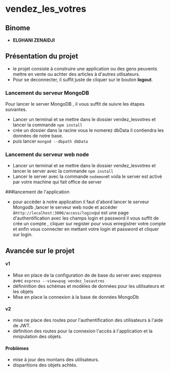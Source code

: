 



# vendez_les_votres

## Binome

- **ELGHANI ZENAIDJI**

## Présentation du projet

- le projet consiste à construire une application ou des gens peuvents mettre en vente ou achter des articles à  d'autres utlisateurs.
- Pour se  deconnecter, il suffit juste de cliquer sur le bouton **logout**.   

### Lancement du  serveur MongoDB
 Pour lancer le server MongoDB , il vous suffit de suivre les étapes suivantes.
- Lancer un terminal et se mettre dans le dossier vendez_lesvotres et lancer la commande ```npm install``` 
- crée un dossier dans la racine vous le nomerez dbData il contiendra les données de notre base.
- puis lancer `mongod --dbpath dbData`


### Lancement du  serveur web node
- Lancer un terminal et se mettre dans le dossier vendez_lesvotres et lancer le server avec la commande ```npm install```
- Lancer le server avec la commande ```nodemon```et voila le server est activé par votre machine qui fait office de server

###lancement de l'application
- pour accéder à notre application il faut d'abord lancer le serveur Mongodb ,lancer le serveur web node et accéder à```http://localhost:3000/access/login```qui est  une page  d'authentification avec les champs login et password il vous suffit de crée un compte  , cliquer sur register pour vous enregistrer votre compte et enfin vous connecter en mettant votre login et password et cliquer sur login. 

## Avancée sur le projet

#### v1

- Mise en place de la configuration de de base du server avec exppress avec `express --view=pug vendez_lesautres`
- défininition des schémas et modèles de données pour les utilisateurs et les objets 
- Mise en place la connexion à la base de données MongoDb
#### v2
- mise ne place des routes  pour l'authentification des  utilisateurs à l'aide de JWT.
- définition des routes pour la connexion l'accès à l'application et la mnipulation des objets.
#### Problèmes
- mise à jour des montans des utilisateurs.
- disparitions des objets achtés.


